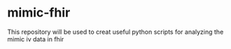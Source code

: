 # mimic-fhir
This repository will be used to creat useful python scripts for analyzing the mimic iv data in fhir
